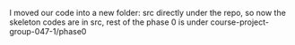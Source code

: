 I moved our code into a new folder: src directly under the repo, so now the skeleton codes are in src, rest of the phase 0 is under course-project-group-047-1/phase0
